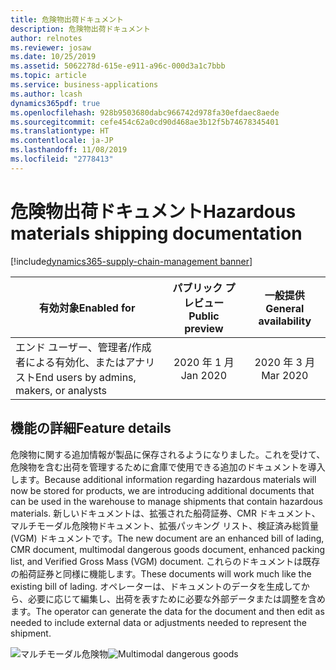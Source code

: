 ```yaml
---
title: 危険物出荷ドキュメント
description: 危険物出荷ドキュメント
author: relnotes
ms.reviewer: josaw
ms.date: 10/25/2019
ms.assetid: 5062278d-615e-e911-a96c-000d3a1c7bbb
ms.topic: article
ms.service: business-applications
ms.author: lcash
dynamics365pdf: true
ms.openlocfilehash: 928b9503680dabc966742d978fa30efdaec8aede
ms.sourcegitcommit: cefe454c62a0cd90d468ae3b12f5b74678345401
ms.translationtype: HT
ms.contentlocale: ja-JP
ms.lasthandoff: 11/08/2019
ms.locfileid: "2778413"
---
```

# <a name="hazardous-materials-shipping-documentation"></a><span data-ttu-id="49f72-103">危険物出荷ドキュメント</span><span class="sxs-lookup"><span data-stu-id="49f72-103">Hazardous materials shipping documentation</span></span>
[!include[dynamics365-supply-chain-management banner](../includes/dynamics365-supply-chain-management.md)]

| <span data-ttu-id="49f72-104">有効対象</span><span class="sxs-lookup"><span data-stu-id="49f72-104">Enabled for</span></span>    |  <span data-ttu-id="49f72-105">パブリック プレビュー</span><span class="sxs-lookup"><span data-stu-id="49f72-105">Public preview</span></span> | <span data-ttu-id="49f72-106">一般提供</span><span class="sxs-lookup"><span data-stu-id="49f72-106">General availability</span></span> | 
| ---------- | :----------: |:----------: |
|<span data-ttu-id="49f72-107">エンド ユーザー、管理者/作成者による有効化、またはアナリスト</span><span class="sxs-lookup"><span data-stu-id="49f72-107">End users by admins, makers, or analysts</span></span>|<span data-ttu-id="49f72-108">2020 年 1 月</span><span class="sxs-lookup"><span data-stu-id="49f72-108">Jan 2020</span></span>| <span data-ttu-id="49f72-109">2020 年 3 月</span><span class="sxs-lookup"><span data-stu-id="49f72-109">Mar 2020</span></span>|






## <a name="feature-details"></a><span data-ttu-id="49f72-110">機能の詳細</span><span class="sxs-lookup"><span data-stu-id="49f72-110">Feature details</span></span>
<!--feature detail start -->
<span data-ttu-id="49f72-111">危険物に関する追加情報が製品に保存されるようになりました。これを受けて、危険物を含む出荷を管理するために倉庫で使用できる追加のドキュメントを導入します。</span><span class="sxs-lookup"><span data-stu-id="49f72-111">Because additional information regarding hazardous materials will now be stored for products, we are introducing additional documents that can be used in the warehouse to manage shipments that contain hazardous materials.</span></span> <span data-ttu-id="49f72-112">新しいドキュメントは、拡張された船荷証券、CMR ドキュメント、マルチモーダル危険物ドキュメント、拡張パッキング リスト、検証済み総質量 (VGM) ドキュメントです。</span><span class="sxs-lookup"><span data-stu-id="49f72-112">The new document are an enhanced bill of lading, CMR document, multimodal dangerous goods document, enhanced packing list, and Verified Gross Mass (VGM) document.</span></span> <span data-ttu-id="49f72-113">これらのドキュメントは既存の船荷証券と同様に機能します。</span><span class="sxs-lookup"><span data-stu-id="49f72-113">These documents will work much like the existing bill of lading.</span></span> <span data-ttu-id="49f72-114">オペレーターは、ドキュメントのデータを生成してから、必要に応じて編集し、出荷を表すために必要な外部データまたは調整を含めます。</span><span class="sxs-lookup"><span data-stu-id="49f72-114">The operator can generate the data for the document and then edit as needed to include external data or adjustments needed to represent the shipment.</span></span>

<span data-ttu-id="49f72-115">![マルチモーダル危険物](media/hazardous-materials-shipping-documentation-1.png "マルチモーダル危険物")</span><span class="sxs-lookup"><span data-stu-id="49f72-115">![Multimodal dangerous goods](media/hazardous-materials-shipping-documentation-1.png "Multimodal dangerous goods")</span></span>
<!--feature detail end -->









